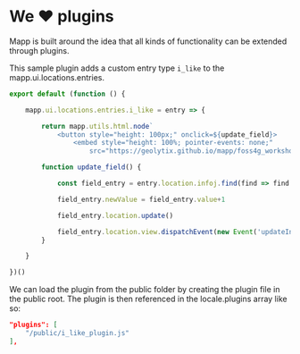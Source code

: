 # We :heart: plugins

Mapp is built around the idea that all kinds of functionality can be extended through plugins.

This sample plugin adds a custom entry type `i_like` to the mapp.ui.locations.entries.

```js
export default (function () {

    mapp.ui.locations.entries.i_like = entry => {

        return mapp.utils.html.node`
            <button style="height: 100px;" onclick=${update_field}>
                <embed style="height: 100%; pointer-events: none;"
                    src="https://geolytix.github.io/mapp/foss4g_workshop/thumb-up.svg" />`

        function update_field() {

            const field_entry = entry.location.infoj.find(find => find.field === entry.params.field)

            field_entry.newValue = field_entry.value+1

            field_entry.location.update()

            field_entry.location.view.dispatchEvent(new Event('updateInfo'))
        }

    }

})()
```

We can load the plugin from the public folder by creating the plugin file in the public root. The plugin is then referenced in the locale.plugins array like so:

```json
"plugins": [
    "/public/i_like_plugin.js"
],
```

